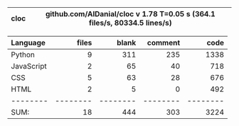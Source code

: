 cloc|github.com/AlDanial/cloc v 1.78  T=0.05 s (364.1 files/s, 80334.5 lines/s)
--- | ---

Language|files|blank|comment|code
:-------|-------:|-------:|-------:|-------:
Python|9|311|235|1338
JavaScript|2|65|40|718
CSS|5|63|28|676
HTML|2|5|0|492
--------|--------|--------|--------|--------
SUM:|18|444|303|3224
